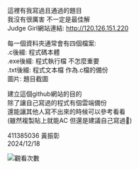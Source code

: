 這裡有我寫過且通過的題目  
我沒有很厲害 不一定是最佳解  
Judge Girl網站連結: http://120.126.151.220

每一個資料夾通常會有四個檔案:  
.c後綴: 程式碼本體  
.exe後綴: 程式執行檔 不怎麼重要  
.txt後綴: 程式文本檔 作為.c檔的備份  
圖片: 題目截圖

建立這個github網站的目的  
除了讓自己寫過的程式有個雲端備份  
還能讓其他人寫不出來的時候可以參考看看  
(雖然複製貼上就能AC 但還是建議自己寫過🤌)  

411385036 黃振彰  
2024/12/18  

![觀看次數](https://komarev.com/ghpvc/?username=huangzz02&style=for-the-badge&color=blue)
